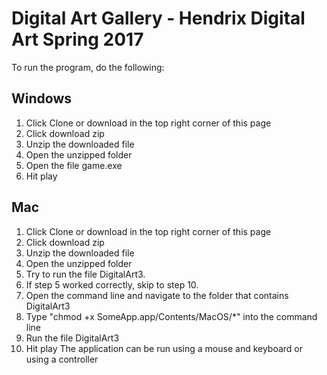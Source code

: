 # Digital Art Gallery - Hendrix Digital Art Spring 2017
To run the program, do the following:
## Windows
  1. Click Clone or download in the top right corner of this page
  2. Click download zip
  3. Unzip the downloaded file
  4. Open the unzipped folder
  5. Open the file game.exe
  6. Hit play
## Mac
  1. Click Clone or download in the top right corner of this page
  2. Click download zip
  3. Unzip the downloaded file
  4. Open the unzipped folder
  5. Try to run the file DigitalArt3.
  6. If step 5 worked correctly, skip to step 10.
  7. Open the command line and navigate to the folder that contains DigitalArt3
  8. Type "chmod +x SomeApp.app/Contents/MacOS/\*" into the command line
  9. Run the file DigitalArt3
  10. Hit play
The application can be run using a mouse and keyboard or using a controller

